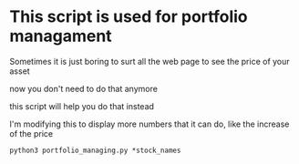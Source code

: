 # This script is used for portfolio managament

Sometimes it is just boring to surt all the web page to see the price of your asset

now you don't need to do that anymore

this script will help you do that instead

I'm modifying this to display more numbers that it can do, like the increase of the price

~~~ terminal
python3 portfolio_managing.py *stock_names
~~~

